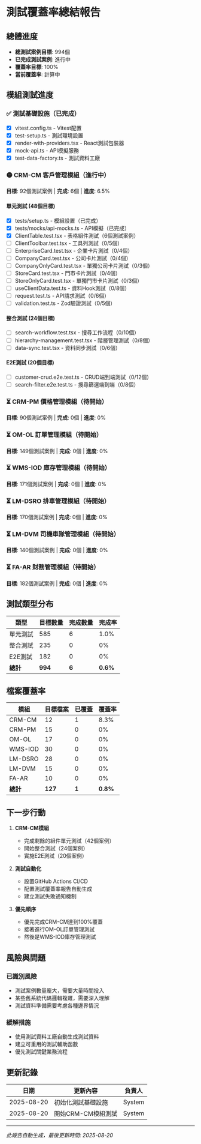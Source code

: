 # 測試覆蓋率總結報告

## 總體進度
- **總測試案例目標**: 994個
- **已完成測試案例**: 進行中
- **覆蓋率目標**: 100%
- **當前覆蓋率**: 計算中

## 模組測試進度

### ✅ 測試基礎設施（已完成）
- [x] vitest.config.ts - Vitest配置
- [x] test-setup.ts - 測試環境設置  
- [x] render-with-providers.tsx - React測試包裝器
- [x] mock-api.ts - API模擬服務
- [x] test-data-factory.ts - 測試資料工廠

### 🟡 CRM-CM 客戶管理模組（進行中）
**目標**: 92個測試案例 | **完成**: 6個 | **進度**: 6.5%

#### 單元測試 (48個目標)
- [x] tests/setup.ts - 模組設置（已完成）
- [x] tests/mocks/api-mocks.ts - API模擬（已完成）
- [x] ClientTable.test.tsx - 表格組件測試（6個測試案例）
- [ ] ClientToolbar.test.tsx - 工具列測試（0/5個）
- [ ] EnterpriseCard.test.tsx - 企業卡片測試（0/4個）
- [ ] CompanyCard.test.tsx - 公司卡片測試（0/4個）
- [ ] CompanyOnlyCard.test.tsx - 單獨公司卡片測試（0/3個）
- [ ] StoreCard.test.tsx - 門市卡片測試（0/4個）
- [ ] StoreOnlyCard.test.tsx - 單獨門市卡片測試（0/3個）
- [ ] useClientData.test.ts - 資料Hook測試（0/8個）
- [ ] request.test.ts - API請求測試（0/6個）
- [ ] validation.test.ts - Zod驗證測試（0/5個）

#### 整合測試 (24個目標)
- [ ] search-workflow.test.tsx - 搜尋工作流程（0/10個）
- [ ] hierarchy-management.test.tsx - 階層管理測試（0/8個）
- [ ] data-sync.test.tsx - 資料同步測試（0/6個）

#### E2E測試 (20個目標)
- [ ] customer-crud.e2e.test.ts - CRUD端到端測試（0/12個）
- [ ] search-filter.e2e.test.ts - 搜尋篩選端到端（0/8個）

### ⏳ CRM-PM 價格管理模組（待開始）
**目標**: 90個測試案例 | **完成**: 0個 | **進度**: 0%

### ⏳ OM-OL 訂單管理模組（待開始）
**目標**: 149個測試案例 | **完成**: 0個 | **進度**: 0%

### ⏳ WMS-IOD 庫存管理模組（待開始）
**目標**: 171個測試案例 | **完成**: 0個 | **進度**: 0%

### ⏳ LM-DSRO 排車管理模組（待開始）
**目標**: 170個測試案例 | **完成**: 0個 | **進度**: 0%

### ⏳ LM-DVM 司機車隊管理模組（待開始）
**目標**: 140個測試案例 | **完成**: 0個 | **進度**: 0%

### ⏳ FA-AR 財務管理模組（待開始）
**目標**: 182個測試案例 | **完成**: 0個 | **進度**: 0%

## 測試類型分布

| 類型 | 目標數量 | 完成數量 | 完成率 |
|------|---------|---------|--------|
| 單元測試 | 585 | 6 | 1.0% |
| 整合測試 | 235 | 0 | 0% |
| E2E測試 | 182 | 0 | 0% |
| **總計** | **994** | **6** | **0.6%** |

## 檔案覆蓋率

| 模組 | 目標檔案 | 已覆蓋 | 覆蓋率 |
|------|---------|--------|--------|
| CRM-CM | 12 | 1 | 8.3% |
| CRM-PM | 15 | 0 | 0% |
| OM-OL | 17 | 0 | 0% |
| WMS-IOD | 30 | 0 | 0% |
| LM-DSRO | 28 | 0 | 0% |
| LM-DVM | 15 | 0 | 0% |
| FA-AR | 10 | 0 | 0% |
| **總計** | **127** | **1** | **0.8%** |

## 下一步行動

1. **CRM-CM模組**
   - 完成剩餘的組件單元測試（42個案例）
   - 開始整合測試（24個案例）
   - 實施E2E測試（20個案例）

2. **測試自動化**
   - 設置GitHub Actions CI/CD
   - 配置測試覆蓋率報告自動生成
   - 建立測試失敗通知機制

3. **優先順序**
   - 優先完成CRM-CM達到100%覆蓋
   - 接著進行OM-OL訂單管理測試
   - 然後是WMS-IOD庫存管理測試

## 風險與問題

### 已識別風險
- 測試案例數量龐大，需要大量時間投入
- 某些舊系統代碼邏輯複雜，需要深入理解
- 測試資料準備需要考慮各種邊界情況

### 緩解措施
- 使用測試資料工廠自動生成測試資料
- 建立可重用的測試輔助函數
- 優先測試關鍵業務流程

## 更新記錄

| 日期 | 更新內容 | 負責人 |
|------|---------|--------|
| 2025-08-20 | 初始化測試基礎設施 | System |
| 2025-08-20 | 開始CRM-CM模組測試 | System |

---

*此報告自動生成，最後更新時間: 2025-08-20*